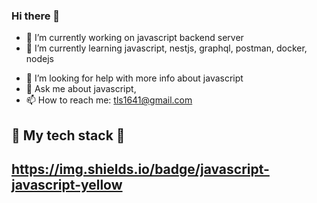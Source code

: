 ### Hi there 👋



- 🔭 I’m currently working on javascript backend server
- 🌱 I’m currently learning javascript, nestjs, graphql, postman, docker, nodejs
<!-- - 👯 I’m looking to collaborate on  -->
- 🤔 I’m looking for help with more info about javascript
- 💬 Ask me about javascript, 
- 📫 How to reach me: tls1641@gmail.com
<!-- - 😄 Pronouns: perfectness -->
<!-- - ⚡ Fun fact: alwaying eating -->

<h2> 👑 My tech stack 👑 <h2>
  
https://img.shields.io/badge/javascript-javascript-yellow

